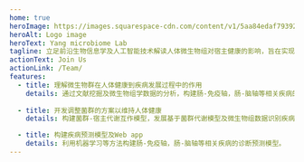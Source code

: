 ```yaml
---
home: true
heroImage: https://images.squarespace-cdn.com/content/v1/5aa84edaf793922ad7a32f48/1530472563594-BD4SODXTT6GJZHKEEUNJ/AdobeStock_92533760_gut+microbiome.jpeg
heroAlt: Logo image
heroText: Yang microbiome Lab
tagline: 立足前沿生物信息学及人工智能技术解读人体微生物组对宿主健康的影响，旨在实现人类疾病的精准化诊疗。
actionText: Join Us
actionLink: /Team/
features:
  - title: 理解微生物群在人体健康到疾病发展过程中的作用
    details: 通过文献挖掘及微生物组学数据的分析，构建肠-免疫轴，肠-脑轴等相关疾病的微生物组-宿主互作知识图谱数据库及方法软件（web server）。
    
  - title: 开发调整菌群的方案以维持人体健康
    details: 构建菌群-宿主代谢互作模型，发展基于菌群代谢模型及微生物组数据识别疾病标志物的生物信息学方法。

  - title: 构建疾病预测模型及Web app
    details: 利用机器学习等方法构建肠-免疫轴，肠-脑轴等相关疾病的诊断预测模型。
---
```

